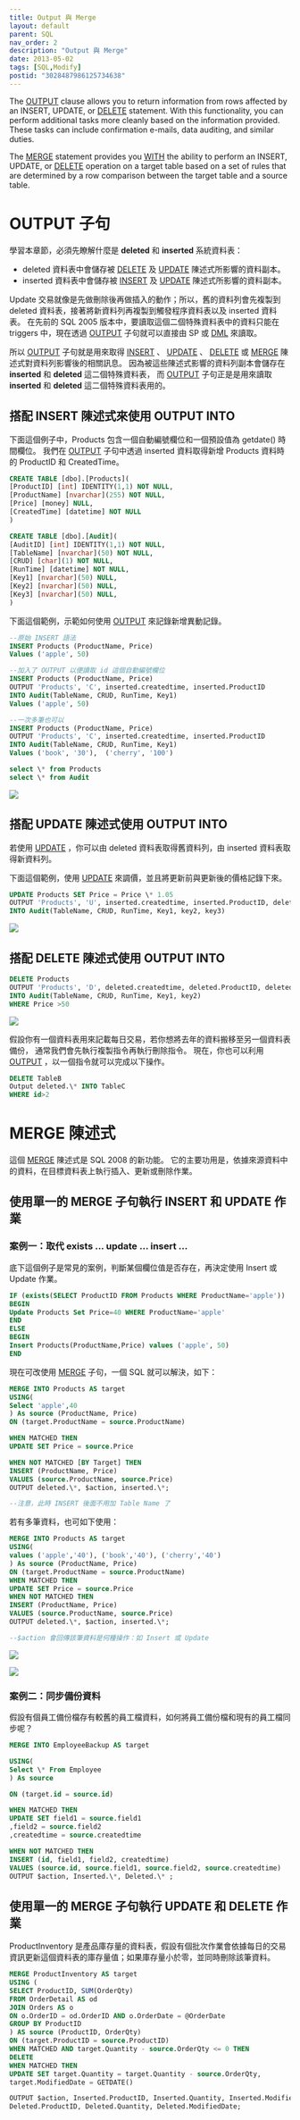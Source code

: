 ```yaml
---
title: Output 與 Merge
layout: default
parent: SQL
nav_order: 2
description: "Output 與 Merge"
date: 2013-05-02
tags: [SQL,Modify]
postid: "3028487986125734638"
---
```

The [OUTPUT](http://msdn.microsoft.com/zh-tw/library/ms177564.aspx) clause allows you to return information from rows affected by an INSERT, UPDATE, or [DELETE](http://technet.microsoft.com/zh-tw/library/ms189835.aspx) statement.   With this functionality, you can perform additional tasks more cleanly based on the information provided.   These tasks can include confirmation e-mails, data auditing, and similar duties.  

The [MERGE](http://msdn.microsoft.com/zh-tw/library/bb510625.aspx) statement provides you [WITH](http://msdn.microsoft.com/zh-tw/library/ms175972.aspx) the ability to perform an INSERT, UPDATE, or [DELETE](http://technet.microsoft.com/zh-tw/library/ms189835.aspx) operation on a target table   based on a set of rules that are determined by a row comparison between the target table and a source table.  

# OUTPUT 子句

學習本章節，必須先瞭解什麼是 **deleted** 和 **inserted** 系統資料表：

- deleted 資料表中會儲存被 [DELETE](http://technet.microsoft.com/zh-tw/library/ms189835.aspx) 及 [UPDATE](http://technet.microsoft.com/zh-tw/library/ms177523.aspx) 陳述式所影響的資料副本。
- inserted 資料表中會儲存被 [INSERT](http://technet.microsoft.com/zh-tw/library/ms174335.aspx) 及 [UPDATE](http://technet.microsoft.com/zh-tw/library/ms177523.aspx) 陳述式所影響的資料副本。

Update 交易就像是先做刪除後再做插入的動作；所以，舊的資料列會先複製到 deleted 資料表，接著將新資料列再複製到觸發程序資料表以及 inserted 資料表。  在先前的 SQL 2005 版本中，要讀取這個二個特殊資料表中的資料只能在 triggers 中，現在透過 [OUTPUT](http://msdn.microsoft.com/zh-tw/library/ms177564.aspx) 子句就可以直接由 SP 或 [DML](http://msdn.microsoft.com/zh-tw/library/ff848766.aspx) 來讀取。  

所以 [OUTPUT](http://msdn.microsoft.com/zh-tw/library/ms177564.aspx) 子句就是用來取得 [INSERT](http://technet.microsoft.com/zh-tw/library/ms174335.aspx) 、 [UPDATE](http://technet.microsoft.com/zh-tw/library/ms177523.aspx) 、 [DELETE](http://technet.microsoft.com/zh-tw/library/ms189835.aspx) 或 [MERGE](http://msdn.microsoft.com/zh-tw/library/bb510625.aspx) 陳述式對資料列影響後的相關訊息。  因為被這些陳述式影響的資料列副本會儲存在 **inserted** 和 **deleted** 這二個特殊資料表，  而 [OUTPUT](http://msdn.microsoft.com/zh-tw/library/ms177564.aspx) 子句正是是用來讀取 **inserted** 和 **deleted** 這二個特殊資料表用的。    

## 搭配 INSERT 陳述式來使用 OUTPUT INTO

下面這個例子中，Products 包含一個自動編號欄位和一個預設值為 getdate() 時間欄位。  我們在 [OUTPUT](http://msdn.microsoft.com/zh-tw/library/ms177564.aspx) 子句中透過 inserted 資料取得新增 Products 資料時的 ProductID 和 CreatedTime。
```sql
CREATE TABLE [dbo].[Products](
[ProductID] [int] IDENTITY(1,1) NOT NULL,
[ProductName] [nvarchar](255) NOT NULL,
[Price] [money] NULL,
[CreatedTime] [datetime] NOT NULL
)

CREATE TABLE [dbo].[Audit](
[AuditID] [int] IDENTITY(1,1) NOT NULL,
[TableName] [nvarchar](50) NOT NULL,
[CRUD] [char](1) NOT NULL,
[RunTime] [datetime] NOT NULL,
[Key1] [nvarchar](50) NULL,
[Key2] [nvarchar](50) NULL,
[Key3] [nvarchar](50) NULL,
)
```

下面這個範例，示範如何使用 [OUTPUT](http://msdn.microsoft.com/zh-tw/library/ms177564.aspx) 來記錄新增異動記錄。
```sql
--原始 INSERT 語法
INSERT Products (ProductName, Price) 
Values ('apple', 50)

--加入了 OUTPUT 以便讀取 id 這個自動編號欄位
INSERT Products (ProductName, Price) 
OUTPUT 'Products', 'C', inserted.createdtime, inserted.ProductID
INTO Audit(TableName, CRUD, RunTime, Key1)
Values ('apple', 50)

--一次多筆也可以
INSERT Products (ProductName, Price) 
OUTPUT 'Products', 'C', inserted.createdtime, inserted.ProductID
INTO Audit(TableName, CRUD, RunTime, Key1)
Values ('book', '30'),  ('cherry', '100')

select \* from Products
select \* from Audit
```

![](https://blogger.googleusercontent.com/img/b/R29vZ2xl/AVvXsEj_Ao8ZSGFD7XJ26jL3veDQ40KwmzztQWiponk1X9NcyfOL23dCop4YhID12EmRxO_iZxvxHWlPUS3RW8w8hfppvgJyiiDdxcZ3fqrlxmLzhNICyO_NV02hpPN7HbgXurEveYVQTB39C3A/s0/sql-output-1.png)

## 搭配 UPDATE 陳述式使用 OUTPUT INTO

若使用 [UPDATE](http://technet.microsoft.com/zh-tw/library/ms177523.aspx) ，你可以由 deleted 資料表取得舊資料列，由 inserted 資料表取得新資料列。  

下面這個範例，使用 [UPDATE](http://technet.microsoft.com/zh-tw/library/ms177523.aspx) 來調價，並且將更新前與更新後的價格記錄下來。
```sql
UPDATE Products SET Price = Price \* 1.05
OUTPUT 'Products', 'U', inserted.createdtime, inserted.ProductID, deleted.Price, inserted.Price
INTO Audit(TableName, CRUD, RunTime, Key1, key2, key3)
```

![](https://blogger.googleusercontent.com/img/b/R29vZ2xl/AVvXsEhEIudXQv7GsTtumlfIOEH74TNRsRzy7vTXW_0XdPBN04cO8SYX0d4_UIWjuG7WJEHcOwFId9yu5tjC_p6zEJVOBGd2vAjIkypTR55fvwNHTXEWiyY37p9kDYktULHqN6NgYirIo0oUd7E/s0/sql-output-2.png)

## 搭配 DELETE 陳述式使用 OUTPUT INTO
```sql
DELETE Products 
OUTPUT 'Products', 'D', deleted.createdtime, deleted.ProductID, deleted.Price
INTO Audit(TableName, CRUD, RunTime, Key1, key2)
WHERE Price >50
```

![](https://blogger.googleusercontent.com/img/b/R29vZ2xl/AVvXsEgVCiu1OCRdQeyHFDmTjxMeHEfTR9Onu1oTBOli0B0pU_IZM9dvcioQBQlIJbpi6C5Ni_I-FrrFpMjEY_RagxJS3f2U7pn9dlkVYC3JBFr1255_O9UEJ6ftnW-E02C3nq2e6wfdIysn66s/s0/sql-output-3.png)

假設你有一個資料表用來記載每日交易，若你想將去年的資料搬移至另一個資料表備份，  通常我們會先執行複製指令再執行刪除指令。  現在，你也可以利用 [OUTPUT](http://msdn.microsoft.com/zh-tw/library/ms177564.aspx) ，以一個指令就可以完成以下操作。  
```sql
DELETE TableB
Output deleted.\* INTO TableC
WHERE id>2
```

# MERGE 陳述式

這個 [MERGE](http://msdn.microsoft.com/zh-tw/library/bb510625.aspx) 陳述式是 SQL 2008 的新功能。  它的主要功用是，依據來源資料中的資料，在目標資料表上執行插入、更新或刪除作業。  

## 使用單一的 MERGE 子句執行 INSERT 和 UPDATE 作業

### 案例一：取代 exists ... update ... insert ...

底下這個例子是常見的案例，判斷某個欄位值是否存在，再決定使用 Insert 或 Update 作業。  
```sql
IF (exists(SELECT ProductID FROM Products WHERE ProductName='apple'))
BEGIN
Update Products Set Price=40 WHERE ProductName='apple'
END
ELSE
BEGIN
Insert Products(ProductName,Price) values ('apple', 50)
END
```

現在可改使用 [MERGE](http://msdn.microsoft.com/zh-tw/library/bb510625.aspx) 子句，一個 SQL 就可以解決，如下：  
```sql
MERGE INTO Products AS target
USING(
Select 'apple',40
) As source (ProductName, Price)
ON (target.ProductName = source.ProductName)

WHEN MATCHED THEN 
UPDATE SET Price = source.Price

WHEN NOT MATCHED [BY Target] THEN
INSERT (ProductName, Price)
VALUES (source.ProductName, source.Price)
OUTPUT deleted.\*, $action, inserted.\*;

--注意，此時 INSERT 後面不用加 Table Name 了
```

若有多筆資料，也可如下使用：  
```sql
MERGE INTO Products AS target
USING(
values ('apple','40'), ('book','40'), ('cherry','40')   
) As source (ProductName, Price)
ON (target.ProductName = source.ProductName)
WHEN MATCHED THEN 
UPDATE SET Price = source.Price
WHEN NOT MATCHED THEN    
INSERT (ProductName, Price)
VALUES (source.ProductName, source.Price)
OUTPUT deleted.\*, $action, inserted.\*;

--$action 會回傳該筆資料是何種操作：如 Insert 或 Update
```

![](https://blogger.googleusercontent.com/img/b/R29vZ2xl/AVvXsEiUBlWnTDQna0lJtDbC1AvkwI9xRlwk_bDjMgKdG9_kMO6ZsI9nirb5q4RaxhB9tZYRcxrj_Xh39zT6jK278U20KyPNCOQ7g8MDed0LIVXYEf0toLJZBJ19lW4kxI7YR7VqQcmgccpWcgs/s0/sql-merge-1.png)

![](https://blogger.googleusercontent.com/img/b/R29vZ2xl/AVvXsEjBgxVDfZpEmLblTsXlHWIS1tH2uk7Yh4taAKO7X5rre9zAAwZJke3bKR_6k5S-UDQI8eclLmh39H38tPj3Q-myaO5pLNd6QZAcNFqs1AaQi8eyW_1KiaOGlBqp_4tFQth2u_F_u84Aw8A/s0/sql-merge-2.png)

### 案例二：同步備份資料

假設有個員工備份檔存有較舊的員工檔資料，如何將員工備份檔和現有的員工檔同步呢？  
```sql
MERGE INTO EmployeeBackup AS target

USING(
Select \* From Employee
) As source

ON (target.id = source.id)

WHEN MATCHED THEN 
UPDATE SET field1 = source.field1
,field2 = source.field2
,createdtime = source.createdtime

WHEN NOT MATCHED THEN    
INSERT (id, field1, field2, createdtime)
VALUES (source.id, source.field1, source.field2, source.createdtime)
OUTPUT $action, Inserted.\*, Deleted.\* ;
```

## 使用單一的 MERGE 子句執行 UPDATE 和 DELETE 作業

ProductInventory 是產品庫存量的資料表，假設有個批次作業會依據每日的交易資訊更新這個資料表的庫存量值；如果庫存量小於零，並同時刪除該筆資料。  
```sql
MERGE ProductInventory AS target
USING (
SELECT ProductID, SUM(OrderQty) 
FROM OrderDetail AS od
JOIN Orders AS o
ON o.OrderID = od.OrderID AND o.OrderDate = @OrderDate
GROUP BY ProductID
) AS source (ProductID, OrderQty)
ON (target.ProductID = source.ProductID)
WHEN MATCHED AND target.Quantity - source.OrderQty <= 0 THEN 
DELETE
WHEN MATCHED THEN 
UPDATE SET target.Quantity = target.Quantity - source.OrderQty, 
target.ModifiedDate = GETDATE()

OUTPUT $action, Inserted.ProductID, Inserted.Quantity, Inserted.ModifiedDate, 
Deleted.ProductID, Deleted.Quantity, Deleted.ModifiedDate;
```